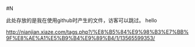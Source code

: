 #N

  此处存放的是我在使用github时产生的文件，访客可以跳过。
  hello

http://nianjian.xiaze.com/tags.php?/%E8%B5%84%E9%98%B3%E7%BB%9F%E8%AE%A1%E5%B9%B4%E9%89%B4/1/13565599353/
